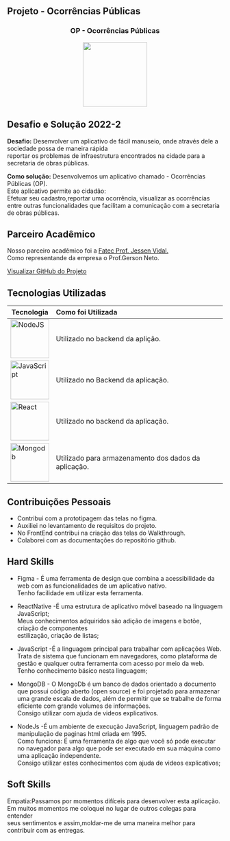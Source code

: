 ## Projeto - Ocorrências Públicas

<div align=center>
 <h3>OP - Ocorrências Públicas</h3>
  <img src="https://user-images.githubusercontent.com/111800315/207038303-1d02eec2-2914-41eb-8789-012d2c0666e0.gif" width=150 alt="" />
 </div>

## Desafio e Solução 2022-2
<b>Desafio:</b>  Desenvolver um aplicativo de fácil manuseio, onde através dele
a sociedade possa de maneira rápida<br>reportar os problemas de infraestrutura
encontrados na cidade para a secretaria de obras públicas.<br>  

<b>Como solução:</b> Desenvolvemos um aplicativo chamado - Ocorrências Públicas (OP).<br>
Este aplicativo permite ao cidadão:<br>
Efetuar seu cadastro,reportar uma ocorrência, visualizar as ocorrências<br>
entre outras funcionalidades que facilitam a comunicação com a secretaria de obras públicas. 
  

## Parceiro Acadêmico
Nosso parceiro acadêmico foi a <a href="https://fatecsjc-prd.azurewebsites.net/">Fatec Prof. Jessen Vidal.</a><br>
Como representande da empresa o Prof.Gerson Neto.

[Visualizar GitHub do Projeto](https://github.com/Jonathan-Assis/API-5-OP-2022-2.git)

## Tecnologias Utilizadas
|Tecnologia|Como foi Utilizada|
|-|:-|
|<img src="https://github.com/Ritas2022/Portfolio/assets/111800315/0411e69b-e643-4230-8ad6-c850380daa7c" height="90" title="NodeJS"/>|Utilizado no backend da aplição.|
|<img src="https://github.com/Ritas2022/Portfolio/assets/111800315/0b258506-dc93-43c9-86d5-ec4fd9f06bb3" height="90" title="JavaScript"/>|Utilizado no Backend da aplicação.|
|<img src="https://github.com/Ritas2022/Portfolio/assets/111800315/d8139aed-2f42-4ed4-8c73-45bae51d4479" height="90" title="React"/>|Utilizado no backend da aplicação.|
|<img src="https://github.com/Ritas2022/Portfolio/assets/111800315/65dfd464-8728-46d7-9ddf-882b4114eee5" height="90" title="Mongodb"/>|Utilizado para armazenamento dos dados da aplicação.|

## Contribuições Pessoais
- Contribui com a prototipagem das telas no figma.<br>
- Auxiliei no levantamento de requisitos do projeto.<br>
- No FrontEnd contribui na criação das telas do Walkthrough.<br>
- Colaborei com as documentações do repositório github.<br>
## Hard Skills

- Figma - É uma ferramenta de design que combina a acessibilidade da web com as funcionalidades de um aplicativo nativo.<br>
Tenho facilidade em utilizar esta ferramenta.<br>

- ReactNative -É uma estrutura de aplicativo móvel baseado na linguagem JavaScript;<br>
Meus conhecimentos adquiridos são adição de imagens e botõe, criação de componentes<br>
estilização, criação de listas;<br>

- JavaScript -É a linguagem principal para trabalhar com aplicações Web.<br>
Trata de sistema que funcionam em navegadores, como plataforma de gestão e qualquer 
outra ferramenta com acesso por meio da web.<br>
Tenho conhecimento básico nesta linguagem;<br>

- MongoDB - O MongoDb é um banco de dados orientado a documento que possui 
código aberto (open source) e foi projetado para armazenar uma grande escala de dados,
além de permitir que se trabalhe de forma eficiente com grande volumes de informações.<br>
Consigo utilizar com ajuda de videos explicativos.<br>

- NodeJs -É um ambiente de execução JavaScript, linguagem padrão de manipulação
de paginas html criada em 1995.<br>
Como funciona: É uma ferramenta de algo que você só pode executar no navegador para algo que pode ser executado em sua máquina como uma aplicação independente.<br>
Consigo utilizar estes  conhecimentos com ajuda de videos explicativos;<br>

## Soft Skills
Empatia:Passamos por momentos difíceis para desenvolver esta aplicação.<br>
Em muitos momentos me coloquei no lugar de outros colegas para entender<br> 
seus sentimentos e assim,moldar-me de uma maneira melhor para contribuir com as entregas.<br>